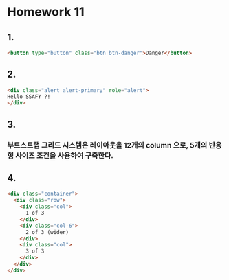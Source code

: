 # Homework 11

## 1.

```html
<button type="button" class="btn btn-danger">Danger</button>
```

## 2.

```html
<div class="alert alert-primary" role="alert">
Hello SSAFY ?!
</div>
```

## 3.

### 부트스트랩 그리드 시스템은 레이아웃을 12개의 column 으로, 5개의 반응형 사이즈 조건을 사용하여 구축한다.

## 4.

```html
<div class="container">
  <div class="row">
    <div class="col">
      1 of 3
    </div>
    <div class="col-6">
      2 of 3 (wider)
    </div>
    <div class="col">
      3 of 3
    </div>
  </div>
</div>
```

